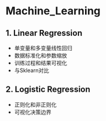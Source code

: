 # Machine_Learning
## 1. Linear Regression
- 单变量和多变量线性回归
- 数据标准化和参数缩放
- 训练过程和结果可视化
- 与Sklearn对比
## 2. Logistic Regression
- 正则化和非正则化
- 可视化决策边界